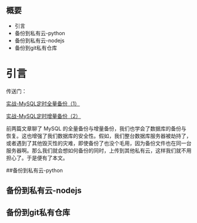 ## 概要
- 引言
- 备份到私有云-python
- 备份到私有云-nodejs
- 备份到git私有仓库

# 引言
传送门：

[实战-MySQL定时全量备份（1）](https://mp.weixin.qq.com/s/I4tLPuzcnHMA9crChDXEeQ)

[实战-MySQL定时增量备份（2）](https://mp.weixin.qq.com/s/ynIyK7Fb8ayziTV3wAFjCg)

前两篇文章聊了 MySQL 的全量备份与增量备份，我们也学会了数据库的备份与恢复。这也增强了我们数据库的安全性。假如，我们整台数据库服务器被劫持了，或者遇到了其他毁灭性的灾难，即使备份了也没个毛用，因为备份文件也在同一台服务器啊。那么我们就会想如何备份的同时，上传到其他私有云，这样我们就不用担心了。于是便有了本文。

##备份到私有云-python



## 备份到私有云-nodejs



## 备份到git私有仓库



